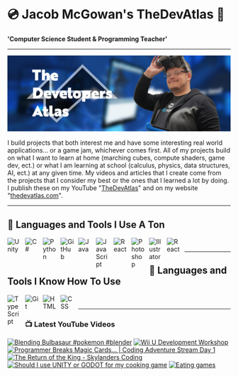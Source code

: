 # 💿 Jacob McGowan's TheDevAtlas 💽

**'Computer Science Student & Programming Teacher'**

---

!["Banner"](/photos/banner.png)

I build projects that both interest me and have some interesting real world applications... or a game jam, whichever comes first. All of my projects build on what I want to learn at home (marching cubes, compute shaders, game dev, ect.) or what I am learning at school (calculus, physics, data structures, AI, ect.) at any given time. My videos and articles that I create come from the projects that I consider my best or the ones that I learned a lot by doing. I publish these on my YouTube "[TheDevAtlas](https://www.youtube.com/@thedevatlas)" and on my website "[thedevatlas.com](https://www.thedevatlas.com/)".

---

## 💾 Languages and Tools I Use A Ton

<img align="left" alt="Unity" width="30px" style="padding-right:10px;" src="https://cdn.jsdelivr.net/gh/devicons/devicon@latest/icons/unity/unity-original.svg" />
<img align="left" alt="C#" width="30px" style="padding-right:10px;" src="https://cdn.jsdelivr.net/gh/devicons/devicon@latest/icons/csharp/csharp-original.svg" />
<img align="left" alt="Python" width="30px" style="padding-right:10px;" src="https://cdn.jsdelivr.net/gh/devicons/devicon@latest/icons/python/python-original.svg" />
<img align="left" alt="GitHub" width="30px" style="padding-right:10px;" src="https://cdn.jsdelivr.net/gh/devicons/devicon/icons/github/github-original.svg" />
<img align="left" alt="Java" width="30px" style="padding-right:10px;" src="https://cdn.jsdelivr.net/gh/devicons/devicon/icons/java/java-original.svg"/>
<img align="left" alt="JavaScript" width="30px" style="padding-right:10px;" src="https://cdn.jsdelivr.net/gh/devicons/devicon/icons/javascript/javascript-plain.svg" />
<img align="left" alt="React" width="30px" style="padding-right:10px;" src="https://cdn.jsdelivr.net/gh/devicons/devicon/icons/react/react-original.svg" />
<img align="left" alt="Photoshop" width="30px" style="padding-right:10px;" src="https://cdn.jsdelivr.net/gh/devicons/devicon@latest/icons/photoshop/photoshop-original.svg" />
<img align="left" alt="Illustrator" width="30px" style="padding-right:10px;" src="https://cdn.jsdelivr.net/gh/devicons/devicon@latest/icons/illustrator/illustrator-plain.svg" />
<img align="left" alt="React" width="30px" style="padding-right:10px;" src="https://cdn.jsdelivr.net/gh/devicons/devicon@latest/icons/premierepro/premierepro-original.svg" />

<br />

---

## 🧠 Languages and Tools I Know How To Use

<img align="left" alt="TypeScript" width="30px" style="padding-right:10px;" src="https://cdn.jsdelivr.net/gh/devicons/devicon/icons/typescript/typescript-plain.svg" />
<img align="left" alt="Git" width="30px" style="padding-right:10px;" src="https://cdn.jsdelivr.net/gh/devicons/devicon/icons/git/git-original.svg" />
<img align="left" alt="HTML" width="30px" style="padding-right:10px;" src="https://cdn.jsdelivr.net/gh/devicons/devicon/icons/html5/html5-plain.svg" />
<img align="left" alt="CSS" width="30px" style="padding-right:10px;" src="https://cdn.jsdelivr.net/gh/devicons/devicon/icons/css3/css3-plain.svg" />

<br />

---

### 📺 Latest YouTube Videos

<!-- BEGIN YOUTUBE-CARDS -->
[![Blending Bulbasaur #pokemon #blender](https://ytcards.demolab.com/?id=SKvuJnksmto&title=Blending+Bulbasaur+%23pokemon+%23blender&lang=en&timestamp=1731547095&background_color=%230d1117&title_color=%23ffffff&stats_color=%23dedede&max_title_lines=1&width=250&border_radius=5 "Blending Bulbasaur #pokemon #blender")](https://www.youtube.com/watch?v=SKvuJnksmto)
[![Wii U Development Workshop](https://ytcards.demolab.com/?id=1awRaK3uZvM&title=Wii+U+Development+Workshop&lang=en&timestamp=1731295641&background_color=%230d1117&title_color=%23ffffff&stats_color=%23dedede&max_title_lines=1&width=250&border_radius=5 "Wii U Development Workshop")](https://www.youtube.com/watch?v=1awRaK3uZvM)
[![Programmer Breaks Magic Cards... | Coding Adventure Stream Day 1](https://ytcards.demolab.com/?id=ZJ28hrxrauA&title=Programmer+Breaks+Magic+Cards...+%7C+Coding+Adventure+Stream+Day+1&lang=en&timestamp=1730599942&background_color=%230d1117&title_color=%23ffffff&stats_color=%23dedede&max_title_lines=1&width=250&border_radius=5 "Programmer Breaks Magic Cards... | Coding Adventure Stream Day 1")](https://www.youtube.com/watch?v=ZJ28hrxrauA)
[![The Return of the King - Skylanders Coding](https://ytcards.demolab.com/?id=5VZ0YqeboXE&title=The+Return+of+the+King+-+Skylanders+Coding&lang=en&timestamp=1729971077&background_color=%230d1117&title_color=%23ffffff&stats_color=%23dedede&max_title_lines=1&width=250&border_radius=5 "The Return of the King - Skylanders Coding")](https://www.youtube.com/watch?v=5VZ0YqeboXE)
[![Should I use UNITY or GODOT for my cooking game](https://ytcards.demolab.com/?id=AqHvNAlJwFw&title=Should+I+use+UNITY+or+GODOT+for+my+cooking+game&lang=en&timestamp=1726685422&background_color=%230d1117&title_color=%23ffffff&stats_color=%23dedede&max_title_lines=1&width=250&border_radius=5 "Should I use UNITY or GODOT for my cooking game")](https://www.youtube.com/watch?v=AqHvNAlJwFw)
[![Eating games](https://ytcards.demolab.com/?id=Rmhef5zpgqs&title=Eating+games&lang=en&timestamp=1726679849&background_color=%230d1117&title_color=%23ffffff&stats_color=%23dedede&max_title_lines=1&width=250&border_radius=5 "Eating games")](https://www.youtube.com/watch?v=Rmhef5zpgqs)
<!-- END YOUTUBE-CARDS -->
#
